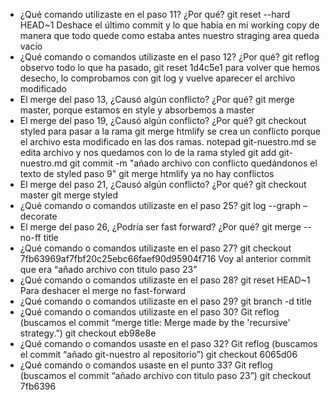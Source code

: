 - ¿Qué comando utilizaste en el paso 11? ¿Por qué?
git reset --hard HEAD~1
Deshace el último commit y lo que había en mi working copy de manera que todo quede como estaba antes nuestro straging area queda vacío
- ¿Qué comando o comandos utilizaste en el paso 12? ¿Por qué?
git reflog observo todo lo que ha pasado,
git reset 1d4c5e1 para volver que hemos desecho, lo comprobamos con git log y vuelve aparecer el archivo modificado
- El merge del paso 13, ¿Causó algún conflicto? ¿Por qué?
git merge master, porque estamos en style y absorbemos a master
- El merge del paso 19, ¿Causó algún conflicto? ¿Por qué?
git checkout styled para pasar a la rama
git merge htmlify se crea un conflicto porque el archivo esta modificado en las dos ramas.
notepad git-nuestro.md se edita archivo y nos quedamos con lo de la rama styled
git add git-nuestro.md
git commit -m "añado archivo con conflicto quedándonos el texto de styled paso 9"
git merge htmlify ya no hay conflictos
- El merge del paso 21, ¿Causó algún conflicto? ¿Por qué?
git checkout master
git merge styled
- ¿Qué comando o comandos utilizaste en el paso 25?
git log --graph –decorate
- El merge del paso 26, ¿Podría ser fast forward? ¿Por qué?
git merge --no-ff title
- ¿Qué comando o comandos utilizaste en el paso 27?
git checkout 7fb63969af7fbf20c25ebc66faef90d95904f716
Voy al anterior commit que era “añado archivo con titulo paso 23”
- ¿Qué comando o comandos utilizaste en el paso 28?
git reset HEAD~1
Para deshacer el merge no fast-forward
- ¿Qué comando o comandos utilizaste en el paso 29?
git branch -d title
- ¿Qué comando o comandos utilizaste en el paso 30?
Git reflog (buscamos el commit “merge title: Merge made by the 'recursive' strategy.”)
git checkout eb98e8e
- ¿Qué comando o comandos usaste en el paso 32?
Git reflog (buscamos el commit “añado git-nuestro al repositorio”)
git checkout 6065d06
- ¿Qué comando o comandos usaste en el punto 33?
Git reflog (buscamos el commit “añado archivo con titulo paso 23”)
git checkout 7fb6396
